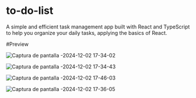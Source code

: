 # to-do-list

A simple and efficient task management app built with React and TypeScript to help you organize your daily tasks, applying the basics of React.

#Preview

![Captura de pantalla -2024-12-02 17-34-02](https://github.com/user-attachments/assets/84c43f9d-69c1-4de0-83c2-c289e4f5baef)


![Captura de pantalla -2024-12-02 17-34-43](https://github.com/user-attachments/assets/f11c5821-36f4-4617-9fba-d99070961581)


![Captura de pantalla -2024-12-02 17-46-03](https://github.com/user-attachments/assets/44feb790-4b01-4fb8-a192-a5cd23d63ccb)


![Captura de pantalla -2024-12-02 17-36-05](https://github.com/user-attachments/assets/03768d80-48a3-4ffb-9acf-32b2eab4a10c)


